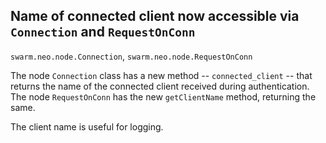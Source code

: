 ## Name of connected client now accessible via `Connection` and `RequestOnConn`

`swarm.neo.node.Connection`, `swarm.neo.node.RequestOnConn`

The node `Connection` class has a new method -- `connected_client` -- that
returns the name of the connected client received during authentication. The
node `RequestOnConn` has the new `getClientName` method, returning the same.

The client name is useful for logging.

